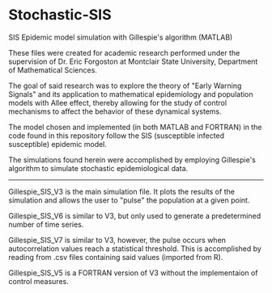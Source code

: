 # Stochastic-SIS
SIS Epidemic model simulation with Gillespie's algorithm (MATLAB)

These files were created for academic research performed under the supervision of Dr. Eric Forgoston at Montclair State University, Department of Mathematical Sciences.

The goal of said research was to explore the theory of "Early Warning Signals" and its application to mathematical epidemiology and population models with Allee effect, thereby allowing for the study of control mechanisms to affect the behavior of these dynamical systems. 

The model chosen and implemented (in both MATLAB and FORTRAN) in the code found in this repository follow the SIS (susceptible infected susceptible) epidemic model.

The simulations found herein were accomplished by employing Gillespie's algorithm to simulate stochastic epidemiological data.

-----------------------------------------------------------------------------------------------------------------------------
Gillespie_SIS_V3 is the main simulation file. It plots the results of the simulation and allows the user to "pulse" the population at a given point.

Gillespie_SIS_V6 is similar to V3, but only used to generate a predetermined number of time series.

Gillespie_SIS_V7 is similar to V3, however, the pulse occurs when autocorrelation values reach a statistical threshold. This is accomplished by reading from .csv files containing said values (imported from R).

Gillespie_SIS_V5 is a FORTRAN version of V3 without the implementaion of control measures.
